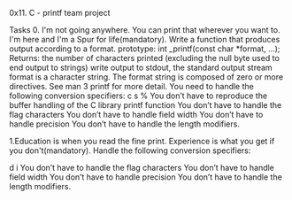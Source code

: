 0x11. C - printf team project

Tasks 0. I'm not going anywhere. You can print that wherever you want to. I'm here and I'm a Spur for life(mandatory).
Write a function that produces output according to a format.
prototype: int _printf(const char *format, ...);
Returns: the number of characters printed (excluding the null byte used to end output to strings)
write output to stdout, the standard output stream
format is a character string. The format string is composed of zero or more directives. See man 3 printf for more detail. You need to handle the following conversion specifiers:
c
s
%
You don’t have to reproduce the buffer handling of the C library printf function
You don’t have to handle the flag characters
You don’t have to handle field width
You don’t have to handle precision
You don’t have to handle the length modifiers.

1.Education is when you read the fine print. Experience is what you get if you don't(mandatory).
Handle the following conversion specifiers:

d
i
You don’t have to handle the flag characters
You don’t have to handle field width
You don’t have to handle precision
You don’t have to handle the length modifiers.
